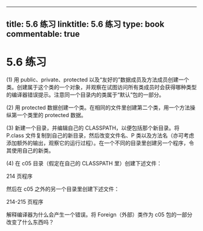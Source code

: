 
---
title: 5.6 练习
linktitle: 5.6 练习
type: book
commentable: true
---

# 5.6 练习

(1) 用 public、private、protected 以及“友好的”数据成员及方法成员创建一个类。创建属于这个类的一个对象，并观察在试图访问所有类成员时会获得哪种类型的编译器错误提示。注意同一个目录内的类属于“默认”包的一部分。

(2) 用 protected 数据创建一个类。在相同的文件里创建第二个类，用一个方法操纵第一个类里的 protected 数据。

(3) 新建一个目录，并编辑自己的 CLASSPATH，以便包括那个新目录。将 P.class 文件复制到自己的新目录，然后改变文件名、P 类以及方法名（亦可考虑添加额外的输出，观察它的运行过程）。在一个不同的目录里创建另一个程序，令其使用自己的新类。

(4) 在 c05 目录（假定在自己的 CLASSPATH 里）创建下述文件：

214 页程序

然后在 c05 之外的另一个目录里创建下述文件：

214-215 页程序

解释编译器为什么会产生一个错误。将 Foreign（外部）类作为 c05 包的一部分改变了什么东西吗？

    